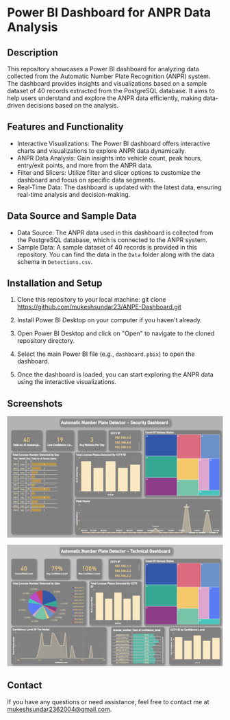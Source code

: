 # Power BI Dashboard for ANPR Data Analysis

## Description

This repository showcases a Power BI dashboard for analyzing data collected from the Automatic Number Plate Recognition (ANPR) system. The dashboard provides insights and visualizations based on a sample dataset of 40 records extracted from the PostgreSQL database. It aims to help users understand and explore the ANPR data efficiently, making data-driven decisions based on the analysis.

## Features and Functionality

- Interactive Visualizations: The Power BI dashboard offers interactive charts and visualizations to explore ANPR data dynamically.
- ANPR Data Analysis: Gain insights into vehicle count, peak hours, entry/exit points, and more from the ANPR data.
- Filter and Slicers: Utilize filter and slicer options to customize the dashboard and focus on specific data segments.
- Real-Time Data: The dashboard is updated with the latest data, ensuring real-time analysis and decision-making.

## Data Source and Sample Data

- Data Source: The ANPR data used in this dashboard is collected from the PostgreSQL database, which is connected to the ANPR system.
- Sample Data: A sample dataset of 40 records is provided in this repository. You can find the data in the `Data` folder along with the data schema in `Detections.csv`.

## Installation and Setup

1. Clone this repository to your local machine: git clone https://github.com/mukeshsundar23/ANPE-Dashboard.git

2. Install Power BI Desktop on your computer if you haven't already.

3. Open Power BI Desktop and click on "Open" to navigate to the cloned repository directory.

4. Select the main Power BI file (e.g., `dashboard.pbix`) to open the dashboard.

5. Once the dashboard is loaded, you can start exploring the ANPR data using the interactive visualizations.

## Screenshots

![Security Usage](Data/Security_page.png)

![Technical usage](Data/Technical_page.png)

## Contact

If you have any questions or need assistance, feel free to contact me at [mukeshsundar2362004@gmail.com](mailto:mukeshsundar2362004@gmail.com).




